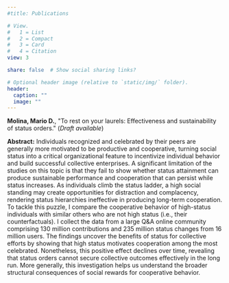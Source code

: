 ```yaml
---
#title: Publications

# View.
#   1 = List
#   2 = Compact
#   3 = Card
#   4 = Citation
view: 3

share: false  # Show social sharing links?

# Optional header image (relative to `static/img/` folder).
header:
  caption: ""
  image: ""
---
```

**Molina, Mario D.**, "To rest on your laurels: Effectiveness and sustainability of status orders." (*Draft available*)

**Abstract:** Individuals recognized and celebrated by their peers are generally more motivated to be productive and cooperative, turning social status into a critical organizational feature to incentivize individual behavior and build successful collective enterprises. A significant limitation of the studies on this topic is that they fail to show whether status attainment can produce sustainable performance and cooperation that can persist while status increases. As individuals climb the status ladder, a high social standing may create opportunities for distraction and complacency, rendering status hierarchies ineffective in producing long-term cooperation. To tackle this puzzle, I compare the cooperative behavior of high-status individuals with similar others who are not high status (i.e., their counterfactuals). I collect the data from a large Q&A online community comprising 130 million contributions and 235 million status changes from 16 million users. The findings uncover the benefits of status for collective efforts by showing that high status motivates cooperation among the most celebrated. Nonetheless, this positive effect declines over time, revealing that status orders cannot secure collective outcomes effectively in the long run. More generally, this investigation helps us understand the broader structural consequences of social rewards for cooperative behavior.

